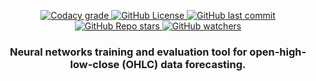 <p align="center">
    <a href="#">
        <img alt="Codacy grade" src="https://app.codacy.com/project/badge/Grade/c91af6e4013a4adba31c2a3c23b102a0">
    </a>
    <a href="#">
        <img alt="GitHub License" src="https://img.shields.io/github/license/niksyromyatnikov/OHLCFormer">
    </a>
    <a href="#">
       <img alt="GitHub last commit" src="https://img.shields.io/github/last-commit/niksyromyatnikov/OHLCFormer">
    </a>
    <a href="#">
        <img alt="GitHub Repo stars" src="https://img.shields.io/github/stars/niksyromyatnikov/OHLCFormer?style=social">
    </a>
    <a href="#">
       <img alt="GitHub watchers" src="https://img.shields.io/github/watchers/niksyromyatnikov/OHLCFormer?style=social">
    </a>
</p>

<h3 align="center">
    <p>Neural networks training and evaluation tool for open-high-low-close (OHLC) data forecasting.</p>
</h3>
